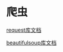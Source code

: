 # 爬虫



<a href="https://requests.readthedocs.io/zh_CN/latest">request库文档</a>

<a href="https://beautifulsoup.readthedocs.io/zh_CN/latest">beautifulsoup库文档</a>

